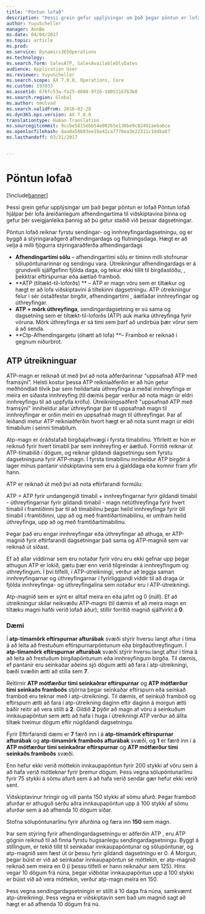 ```yaml
---
title: "Pöntun lofað"
description: "Þessi grein gefur upplýsingar um það þegar pöntun er lofað Pöntun lofað hjálpar þér lofa áreiðanlegum afhendingartíma til viðskiptavina þinna og gefur þér sveigjanleika þannig að þú getur staðið við þessar dagsetningar."
author: YuyuScheller
manager: AnnBe
ms.date: 04/04/2017
ms.topic: article
ms.prod: 
ms.service: Dynamics365Operations
ms.technology: 
ms.search.form: SalesATP, SalesAvailableDlvDates
audience: Application User
ms.reviewer: YuyuScheller
ms.search.scope: AX 7.0.0, Operations, Core
ms.custom: 193933
ms.assetid: 676fc53a-fa25-4688-9f26-1005316763b8
ms.search.region: Global
ms.author: omulvad
ms.search.validFrom: 2016-02-28
ms.dyn365.ops.version: AX 7.0.0
translationtype: Human Translation
ms.sourcegitcommit: 9ccbe5815ebb54e00265e130be9c82491aebabce
ms.openlocfilehash: 8aa0a58b03ee18e42ca7770ea3e22311c1ddba67
ms.lasthandoff: 03/31/2017


---
```


# <a name="order-promising"></a>Pöntun lofað

[!include[banner](../includes/banner.md)]


Þessi grein gefur upplýsingar um það þegar pöntun er lofað Pöntun lofað hjálpar þér lofa áreiðanlegum afhendingartíma til viðskiptavina þinna og gefur þér sveigjanleika þannig að þú getur staðið við þessar dagsetningar.

Pöntun lofað reiknar fyrstu sendingar- og innhreyfingardagsetningu, og er byggð á stýringaraðgerð afhendingardags og flutningsdaga. Hægt er að velja á milli fjögurra stýringaraðferða afhendingardags

-   **Afhendingartími sölu** – afhendingartími sölu er tíminn milli stofnunar sölupöntunarinnar og sendingu vara. Útreikningur afhendingardags er á grundvelli sjálfgefinn fjölda daga, og tekur ekki tillit til birgðastöðu, , þekktrar eftirspurnar eða áætlað framboð.
-   **ATP (tiltækt-til-loforðs) ** – ATP er magn vöru sem er tiltækur og hægt er að lofa viðskiptavini á tiltekinni dagsetningu. ATP útreikningur felur í sér óstaðfestar birgðir, afhendingartími , áætlaðar innhreyfingar og úthreyfingar.
-   **ATP + mörk úthreyfinga**, sendingardagsetning er sú sama og dagsetning sem er tiltækt-til-loforðs (ATP) auk marka úthreyfinga fyrir vöruna. Mörk úthreyfinga er sá tími sem þarf að undirbúa þær vörur sem á að senda.
-   **Ctp-Afhendingargetu (óhætt að lofa) **– Framboð er reiknað í gegnum niðurbrot.

## <a name="atp-calculations"></a>ATP útreikninguar
ATP-magn er reiknað út með því að nota aðferðarinnar “uppsafnað ATP með framsýni”. Helsti kostur þessa ATP reikniaðferðin er að hún getur meðhöndlað tilvik þar sem heildartala úthreyfinga á meðal innhreyfinga er meira en síðasta innhreyfing (til dæmis þegar verður að nota magn úr eldri innhreyfingu til að uppfylla kröfu). Útreikningsaðferð "uppsafnað ATP með framsýni" inniheldur allar úthreyfingar þar til uppsafnað magn til innhreyfingar er orðin meiri en uppsafnað magn til úthreyfingar. Þar af leiðandi metur ATP reikniaðferðin hvort hægt er að nota sumt magn úr eldri tímabilum í seinni tímabilum.  

Atp-magn er óráðstafað birgðajafnvægi í fyrsta tímabilinu. Yfirleitt er hún er reiknuð fyrir hvert tímabil þar sem innhreyfing er áætluð. Forritið reiknar út ATP-tímabilið í dögum, og reiknar gildandi dagsetningu sem fyrstu dagsetninguna fyrir ATP-magn. Í fyrsta tímabilinu inniheldur ATP birgðir á lager mínus pantanir viðskiptavina sem eru á gjalddaga eða komnir fram yfir hann.  

ATP er reiknað út með því að nota eftirfarandi formúlu:  

ATP = ATP fyrir undangengið tímabil + innhreyfingarnar fyrir gildandi tímabil - úthreyfingarnar fyrir gildandi tímabil - magn netúthreyfinga fyrir hvert tímabil í framtíðinni þar til að tímabilinu þegar heild innhreyfinga fyrir öll tímabil í framtíðinni, upp að og með framtíðartímabilinu, er umfram heild úthreyfinga, upp að og með framtíðartímabilinu.  

Þegar það eru engar innhreyfingar eða úthreyfingar að athuga, er ATP-magnið fyrir eftirfarandi dagsetningar það sama og ATP-magnið sem var reiknað út síðast.  

Ef að allar víddirnar sem eru notaðar fyrir vöru eru ekki gefnar upp þegar athugun ATP er lokið, gætu þær enn verið tilgreindar á innhreyfingum og úthreyfingum. Í því tilfelli, í ATP-útreikningi, verður að leggja saman innhreyfingarnar og úthreyfingarnar í fyrirliggjandi víddir til að draga úr fjölda innhreyfinga- og úthreyfingalína sem notaður eru í ATP-útreikningi.  

Atp-magnið sem er sýnt er alltaf meira en eða jafnt og 0 (núll). Ef að útreikningur skilar neikvæðu ATP-magni (til dæmis ef að meira magn en tiltæku magni hafði verið lofað áður), stillir forritið magnið sjálfvirkt á **0**.

### <a name="example"></a>Dæmi

Í **atp-tímamörk eftirspurnar afturábak** svæði stýrir hversu langt aftur í tíma á að leita að frestuðum eftirspurnarpöntunum eða birgðaúthreyfingum. Í **atp-tímamörk eftirspurnar afturábak** svæði stýrir hversu langt aftur í tíma á að leita að frestuðum birgðapöntunum eða innhreyfingum birgða. Til dæmis, ef pantanir eru seinkaðar aðeins sjö dögum ætti að fara í atp-útreikningi, bæði svæðin ætti að stilla sem **7**.  

Reitirnir **ATP mótfærður tími seinkaðrar eftirspurnar** og **ATP mótfærður tími seinkaðs framboðs** stjórna þegar seinkaðar eftirspurn eða seinkað framboð eru teknar með í atp-útreikningi. Til dæmis, ef seinkuð framboð og eftirspurn ætti að fara í atp-útreikning daginn eftir daginn á morgun ætti báðir reitir að vera stillt á **2**. Gildið **2** þýðir að magn af vöru á seinkuðum innkaupapöntun sem ætti að hafa í huga í útreikningi ATP verður að álíta tiltæk tveimur dögum eftir núgildandi dagsetningu.  

Fyrir Eftirfarandi dæmi er **7** færð inn í á **atp-tímamörk eftirspurnar afturábak** og **atp-tímamörk framboðs afturábak** svæði, og **1** er færð inn í á **ATP mótfærður tími seinkaðrar eftirspurnar** og **ATP mótfærður tími seinkaðs framboðs** svæði.  

Enn hefur ekki verið móttekin innkaupapöntun fyrir 200 stykki af vöru sem á að hafa verið mótteknar fyrir þremur dögum. Þess vegna sölupöntunarlínu fyrir 75 stykki á sömu afurð sem á að hafa verið sendar gær hefur ekki verið sent.  

Viðskiptavinur hringir og vill panta 150 stykki af sömu afurð. Þegar framboð afurðar er athuguð sérðu aðra innkaupapöntun upp á 100 stykki af sömu afurðar sem á að afhenda 10 dögum síðar.  

Stofna sölupöntunarlínu fyrir afurðina og færa inn **150** sem magn.  

Þar sem stýring fyrir afhendingardagsetningu er aðferðin ATP , eru ATP gögnin reiknuð til að finna fyrstu hugsanlegu sendingardagsetningu. Byggt á stillingum, er tekið tillit til seinkaðar innkaupapöntunar og sölupöntunar, og atp-magnið sem fæst út úr þessu fyrir gildandi dagsetningu er 0. Á Morgun, þegar búist er við að seinkaðar innkaupapöntun sé móttekin, er atp-magnið reiknað sem meira en 0 (í þessu tilfelli er hann reiknaður sem 125). Hins vegar 10 dögum frá núna, þegar viðbótar innkaupapöntun upp á 100 stykki er búist við að vera móttekin, verður atp-magn meira en 150.  

Þess vegna sendingardagsetningin er stillt á 10 daga frá núna, samkvæmt atp-útreikningi. Þess vegna er viðskiptavin sem bað um magnið sagt að hægt er að afhenda 10 dögum frá nú.




